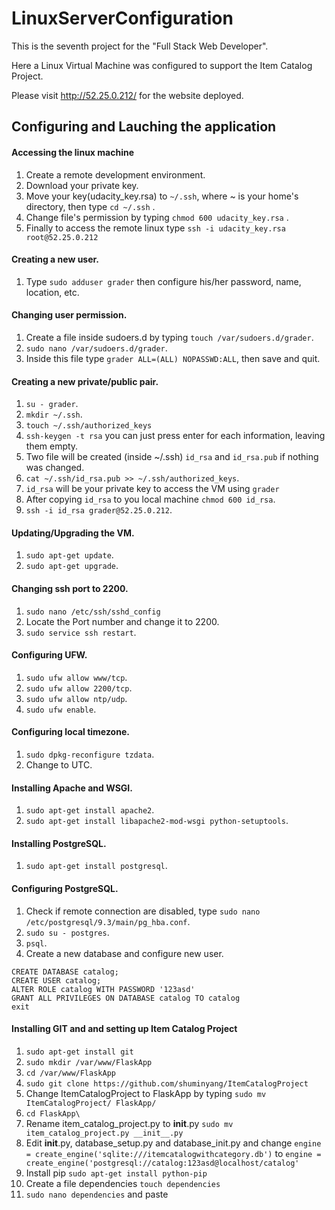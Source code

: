 # LinuxServerConfiguration
This is the seventh project for the "Full Stack Web Developer".

Here a Linux Virtual Machine was configured to support the Item Catalog Project.

Please visit http://52.25.0.212/ for the website deployed.

## Configuring and Lauching the application

#### Accessing the linux machine
1. Create a remote development environment.
2. Download your private key.
3. Move your key(udacity_key.rsa) to `~/.ssh`, where ~ is your home's directory, then type `cd ~/.ssh` .
4. Change file's permission by typing `chmod 600 udacity_key.rsa` .
5. Finally to access the remote linux type `ssh -i udacity_key.rsa root@52.25.0.212`

#### Creating a new user.
1. Type `sudo adduser grader` then configure his/her password, name, location, etc.

#### Changing user permission.
1. Create a file inside sudoers.d by typing `touch /var/sudoers.d/grader`.
2. `sudo nano /var/sudoers.d/grader`.
3. Inside this file type `grader ALL=(ALL) NOPASSWD:ALL`, then save and quit.

#### Creating a new private/public pair.
1. `su - grader`.
2. `mkdir ~/.ssh`.
3. `touch ~/.ssh/authorized_keys`
4. `ssh-keygen -t rsa` you can just press enter for each information, leaving them empty.
5. Two file will be created (inside ~/.ssh) `id_rsa` and `id_rsa.pub` if nothing was changed.
6. `cat ~/.ssh/id_rsa.pub >> ~/.ssh/authorized_keys`.
7. `id_rsa` will be your private key to access the VM using `grader`
8. After copying `id_rsa` to you local machine `chmod 600 id_rsa`.
9. `ssh -i id_rsa grader@52.25.0.212`.

#### Updating/Upgrading the VM.
1. `sudo apt-get update`.
2. `sudo apt-get upgrade`.

#### Changing ssh port to 2200.
1. `sudo nano /etc/ssh/sshd_config`
2. Locate the Port number and change it to 2200.
3. `sudo service ssh restart`.

#### Configuring UFW.
1. `sudo ufw allow www/tcp`.
2. `sudo ufw allow 2200/tcp`.
3. `sudo ufw allow ntp/udp`.
4. `sudo ufw enable`.

#### Configuring local timezone.
1. `sudo dpkg-reconfigure tzdata`.
2. Change to UTC.

#### Installing Apache and WSGI.
1. `sudo apt-get install apache2`.
2. `sudo apt-get install libapache2-mod-wsgi python-setuptools`.

#### Installing PostgreSQL.
1. `sudo apt-get install postgresql`.

#### Configuring PostgreSQL.
1. Check if remote connection are disabled, type `sudo nano /etc/postgresql/9.3/main/pg_hba.conf`.
2. `sudo su - postgres`.
3. `psql`.
4. Create a new database and configure new user.

```
CREATE DATABASE catalog;
CREATE USER catalog;
ALTER ROLE catalog WITH PASSWORD '123asd'
GRANT ALL PRIVILEGES ON DATABASE catalog TO catalog
exit
```

#### Installing GIT and and setting up Item Catalog Project
1. `sudo apt-get install git`
2. `sudo mkdir /var/www/FlaskApp`
3. `cd /var/www/FlaskApp`
4. `sudo git clone https://github.com/shuminyang/ItemCatalogProject`
5. Change ItemCatalogProject to FlaskApp by typing `sudo mv ItemCatalogProject/ FlaskApp/`
6. `cd FlaskApp\`
7. Rename item_catalog_project.py to __init__.py `sudo mv item_catalog_project.py __init__.py`
8. Edit __init__.py, database_setup.py and database_init.py and change
`engine = create_engine('sqlite:///itemcatalogwithcategory.db')` 
to
`engine = create_engine('postgresql://catalog:123asd@localhost/catalog'`
9. Install pip `sudo apt-get install python-pip`
10. Create a file dependencies `touch dependencies`
11. `sudo nano dependencies` and paste 
```

```
